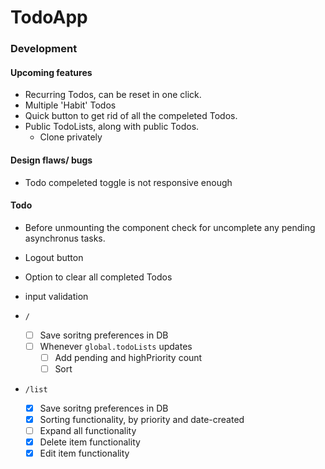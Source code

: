 # TodoApp

### Development
#### Upcoming features
- Recurring Todos, can be reset in one click.
- Multiple 'Habit' Todos
- Quick button to get rid of all the compeleted Todos.
- Public TodoLists, along with public Todos.
    - Clone privately

#### Design flaws/ bugs
- Todo compeleted toggle is not responsive enough

#### Todo
- Before unmounting the component check for uncomplete any pending asynchronus tasks.
- Logout button
- Option to clear all completed Todos
- input validation

- `/`
    - [ ] Save soritng preferences in DB
    - [ ] Whenever `global.todoLists` updates
        - [ ] Add pending and highPriority count
        - [ ] Sort
- `/list`
    - [x] Save soritng preferences in DB
    - [x] Sorting functionality, by priority and date-created
    - [ ] Expand all functionality
    - [x] Delete item functionality
    - [x] Edit item functionality
